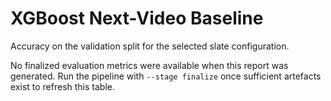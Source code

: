 # XGBoost Next-Video Baseline

Accuracy on the validation split for the selected slate configuration.

No finalized evaluation metrics were available when this report was generated.
Run the pipeline with `--stage finalize` once sufficient artefacts exist to refresh this table.

